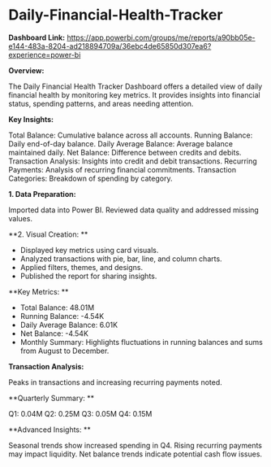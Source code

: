 # Daily-Financial-Health-Tracker

**Dashboard Link:** https://app.powerbi.com/groups/me/reports/a90bb05e-e144-483a-8204-ad218894709a/36ebc4de65850d307ea6?experience=power-bi

**Overview:**

The Daily Financial Health Tracker Dashboard offers a detailed view of daily financial health by monitoring key metrics. It provides insights into financial status, spending patterns, and areas needing attention.

**Key Insights:**

Total Balance: Cumulative balance across all accounts.
Running Balance: Daily end-of-day balance.
Daily Average Balance: Average balance maintained daily.
Net Balance: Difference between credits and debits.
Transaction Analysis: Insights into credit and debit transactions.
Recurring Payments: Analysis of recurring financial commitments.
Transaction Categories: Breakdown of spending by category.

**1. Data Preparation:**

Imported data into Power BI.
Reviewed data quality and addressed missing values.

**2. Visual Creation:
**

* Displayed key metrics using card visuals.
* Analyzed transactions with pie, bar, line, and column charts.
* Applied filters, themes, and designs.
* Published the report for sharing insights.

**Key Metrics:
**

* Total Balance: 48.01M
* Running Balance: -4.54K
* Daily Average Balance: 6.01K
* Net Balance: -4.54K
* Monthly Summary: Highlights fluctuations in running balances and sums from August to December.

**Transaction Analysis:** 

Peaks in transactions and increasing recurring payments noted.

**Quarterly Summary:
**

Q1: 0.04M
Q2: 0.25M
Q3: 0.05M
Q4: 0.15M

**Advanced Insights:
**

Seasonal trends show increased spending in Q4.
Rising recurring payments may impact liquidity.
Net balance trends indicate potential cash flow issues.
